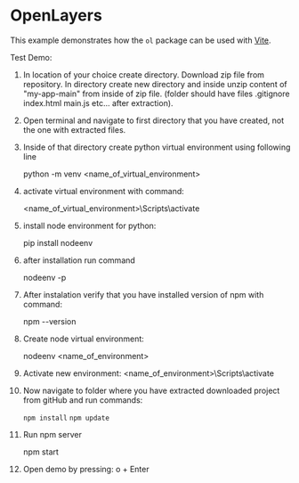 # OpenLayers

This example demonstrates how the `ol` package can be used with [Vite](https://vitejs.dev/).

Test Demo:
1. In location of your choice create directory. Download zip file from repository. In directory create new directory and inside unzip content of "my-app-main" from inside of zip file. (folder should have files .gitignore index.html main.js etc... after extraction). 

2. Open terminal and navigate to first directory that you have created, not the one with extracted files.


3. Inside of that directory create python virtual environment using following line

    python -m venv <name_of_virtual_environment>

4. activate virtual environment with command:

    <name_of_virtual_environment>\Scripts\activate

5. install node environment for python:

    pip install nodeenv

6. after installation run command

    nodeenv -p

7. After instalation verify that you have installed version of npm with command:

    npm --version

8. Create node virtual environment:

    nodeenv <name_of_environment>

9. Activate new environment:
    <name_of_environment>\Scripts\activate

10. Now navigate to folder where you have extracted downloaded project from gitHub and run commands:
    
    `npm install`
    `npm update`

11. Run npm server

    npm start

12. Open demo by pressing: o + Enter

